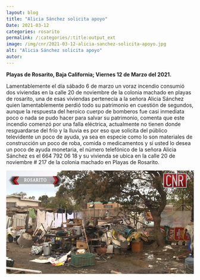 ```yaml
---
layout: blog
title: "Alicia Sánchez solicita apoyo"
Date: 2021-03-12
categories: rosarito
permalink: /:categories/:title:output_ext
image: /img/cnr/2021-03-12-alicia-sanchez-solicita-apoyo.jpg
alt: "Alicia Sánchez solicita apoyo"
autor:
---
```


**Playas de Rosarito, Baja California; Viernes 12 de Marzo del 2021.** 

Lamentablemente el día sábado 6 de marzo un voraz incendio consumió dos viviendas en la calle 20 de noviembre de la colonia machado en playas de rosarito, una de esas viviendas pertenecía a la señora Alicia Sánchez quien lamentablemente perdió todo su patrimonio en cuestión de segundos, aunque la respuesta del heroico cuerpo de bomberos fue casi inmediata poco o nada se pudo hacer para salvar su patrimonio, comenta que este incendio comenzó por una falla eléctrica, actualmente no tienen donde resguardarse del frío y la lluvia es por eso que solicita del público televidente un poco de ayuda, ya sea en especie como lo son materiales de construcción un poco de roba, comida o medicamentos y si usted lo desea un poco de ayuda monetaria, el número telefónico de la señora Alicia Sánchez es el 664 792 06 18 y su vivienda se ubica en la calle 20 de noviembre # 217 de la colonia machado en Playas de Rosarito. 

<div id="carouselExampleSlidesOnly" class="carousel slide" data-ride="carousel">
  <div class="carousel-inner">
    <div class="carousel-item active">
       <img class="d-block w-100" src="/img/cnr/2021-03-12-alicia-sanchez-solicita-apoyo.jpg" loading="lazy"  alt="Alicia Sánchez solicita apoyo">
    </div>
  </div>
</div>